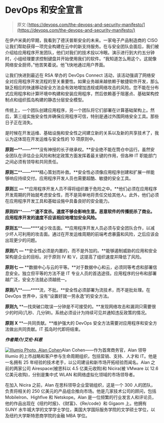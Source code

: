 # DevOps 和安全宣言

> 原文:[https://devops.com/the-devops-and-security-manifesto/](https://devops.com/the-devops-and-security-manifesto/)

在伊卢米奥的早期，我看到了德沃普斯安全的未来。一家电子产品制造商的 CISO 让我们帮助获得一项完全构建在云中的新支持服务。在与安全团队会面后，我们被介绍给应用程序开发团队，他们对我们的技术投以冷眼。演示进行到大约五分钟时，小组经理要求控制键盘并开始使用我们的软件。“我知道怎么用这个。这就像网络安全厨师，”他苦笑着说。他飞快地通过用户界面。

让我们快进到最近在 RSA 举办的 DevOps Connect 活动，该活动强调了网络安全对应用程序开发流程的至关重要性。如果业务越来越依赖于敏捷软件开发，那么缺乏相应的快速移动安全方法会有效地增加违规或网络攻击的风险。您不能在分布式应用程序和计算环境中构建和安装应用程序，然后依赖基于阻塞点、基础架构控制点和组织孤岛构建的静态分层安全模型。

传统上，一个团队创建应用程序，另一个团队将它们部署在计算基础架构上。然后，第三组实施安全性并确保应用程序可信，特别是通过外围网络安全工具。那些日子正在消失。

是时候在开发运维、基础设施和安全性之间建立新的关系以及新的共享技术了，我认为这体现在开发运维与安全性的 10 项原则中。

**原则一****——****没有神授的长子继承权。**安全绝不能在筒仓中运行。虽然安全团队在评估企业风险和制定政策方面发挥着最关键的作用，但各种 IT 职能部门之间必须有领导和共同责任。

**原则二****——****精心策划而补救。**安全性必须像应用程序创建和扩展一样能够响应持续交付。应用程序开发人员也需要超酷、敏捷的安全工具。

**原则三** **—** **应用程序开发人员不得将组织置于危险之中。**他们必须在应用程序开发周期的开始就考虑安全性，而不是简单地将责任交给其他人。此外，他们必须在应用程序开发工具和基础设施中具备良好的安全能力。

**原则四****——****速不宜杀。速度不够会影响生意。恶意软件的传播扼杀了商业。应用程序开发的速度不应该相应地增加安全风险。**

**原则五****——****减少攻击面。**应用程序开发人员必须与安全团队合作，以减少坏人可利用的攻击面。通过在开发运维周期的前端考虑暴露和风险，之后应该会出现更少的问题。

**原则六** **—** **安全性必须是内置的，而不是外加的。**能够遏制威胁的应用和安全架构是企业的目标。对于原则 IV 和 V，这提高了组织速度并降低了风险。

**原则七** **—** **数据中心与云的平等。**对于数据中心和云，必须同等考虑和部署信息安全。独立但平等的方法不是 IT 专业人员的首选途径。应用程序的分布和部署越广泛，安全方法就必须越统一。

**原则八****——****流，不批。**安全性必须部署为流技术，而不是批处理。在 DevOps 世界中，没有“设置好就一劳永逸”的安全方法。

**原则九** **—找突破口耽误一分钟是不可接受的。**发现网络攻击和漏洞只需要很少的时间(几秒、几分钟)。系统必须设计为持续可见并通知违反政策的情况。

**原则 X** **—共同贡献。**维护强大的 DevOps 安全方法需要对应用程序和安全方法做出共同贡献。IT 孤岛时代即将结束。

***作者简介/艾伦·科恩***

[![Illumio Photo, Alan Cohen](../Images/acf401e31e1a5ea7cc4828f9d98fde5e.png)](https://devops.com/wp-content/uploads/2015/05/Illumio-Photo-Alan-Cohen-e1432089172761.jpg)Alan Cohen——作为首席商务官，Alan 领导 Illumio 的上市战略和客户参与生命周期组织，包括营销、支持、人才和 IT。他是一名拥有 25 年经验的技术老手，以公司建设和新市场开拓经验而闻名。Alan 之前的两家公司 Airespace(被思科以 4.5 亿美元收购)和 Nicira(被 VMware 以 12.6 亿美元收购)，分别是集中式 WLAN 和网络虚拟化领域的市场领导者。

在加入 Nicira 之前，Alan 在思科领导企业营销组织，这是一个 300 人的团队，负责将相关的 250 亿美元的产品组合推向市场。他是几家技术公司的顾问，包括 MobileIron、Highfive 和 Netskope。Alan 是一位频繁的行业发言人和评论员，他的作品出现在《纽约时报》、《财富》、《Re/code》和 Gigaom 上。他拥有 SUNY 水牛城大学的文学学士学位，美国大学国际服务学院的文学硕士学位，以及纽约大学斯特恩商学院的金融 MBA 学位。